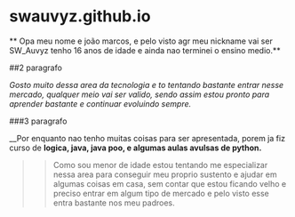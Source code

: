 # swauvyz.github.io
** Opa meu nome e joão marcos, e pelo visto agr meu nickname 
vai ser SW_Auvyz tenho 16 anos de idade e ainda nao 
terminei o ensino medio.**
   
##2 paragrafo
   
*Gosto muito dessa area da tecnologia e to tentando bastante
entrar nesse mercado, qualquer meio vai ser valido, sendo assim 
estou pronto para aprender bastante e continuar evoluindo sempre.*
	 
###3 paragrafo
  
__Por enquanto nao tenho muitas coisas para ser apresentada, porem
ja fiz curso de __logica, java, java poo, e algumas aulas avulsas de 
python.__
     
>>Como sou menor de idade estou tentando me especializar nessa area
para conseguir meu proprio sustento e ajudar em algumas coisas em casa,
sem contar que estou ficando velho e preciso entrar em algum tipo de mercado
e pelo visto esse entra bastante nos meu padroes.
   
	  
